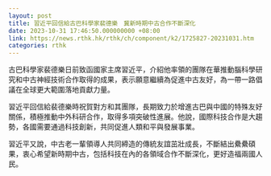 ```yaml
---
layout: post
title: 習近平回信給古巴科學家裴德樂　冀新時期中古合作不斷深化
date: 2023-10-31 17:46:50.000000000 +08:00
link: https://news.rthk.hk/rthk/ch/component/k2/1725827-20231031.htm
categories: rthk
---
```


古巴科學家裴德樂日前致函國家主席習近平，介紹他率領的團隊在華推動腦科學研究和中古神經技術合作取得的成果，表示願意繼續為促進中古友好，為一帶一路倡議在全球更大範圍落地貢獻力量。

習近平回信給裴德樂時祝賀對方和其團隊，長期致力於增進古巴與中國的特殊友好關係，積極推動中外科研合作，取得多項突破性進展。他說，國際科技合作是大趨勢，各國需要通過科技創新，共同促進人類和平與發展事業。

習近平又說，中古老一輩領導人共同締造的傳統友誼茁壯成長，不斷結出纍纍碩果，衷心希望新時期中古，包括科技在內的各領域合作不斷深化，更好造福兩國人民。

